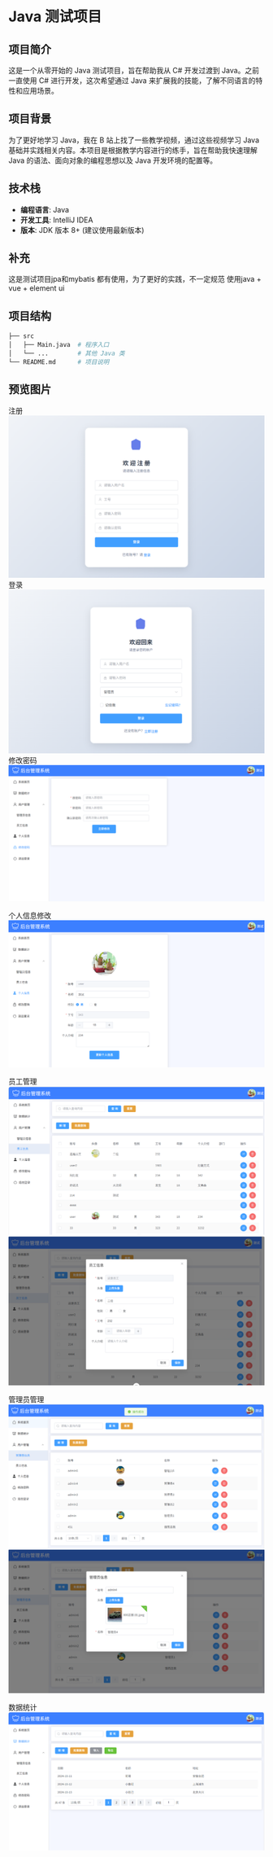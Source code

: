 # Java 测试项目

## 项目简介

这是一个从零开始的 Java 测试项目，旨在帮助我从 C# 开发过渡到 Java。之前一直使用 C# 进行开发，这次希望通过 Java 来扩展我的技能，了解不同语言的特性和应用场景。

## 项目背景

为了更好地学习 Java，我在 B 站上找了一些教学视频，通过这些视频学习 Java 基础并实践相关内容。本项目是根据教学内容进行的练手，旨在帮助我快速理解 Java 的语法、面向对象的编程思想以及 Java 开发环境的配置等。

## 技术栈

- **编程语言**: Java 
- **开发工具**: IntelliJ IDEA 
- **版本**: JDK 版本 8+ (建议使用最新版本)

## 补充
这是测试项目jpa和mybatis 都有使用，为了更好的实践，不一定规范
使用java + vue + element ui


## 项目结构

```bash
├── src
│   ├── Main.java  # 程序入口
│   └── ...        # 其他 Java 类
└── README.md      # 项目说明

```

## 预览图片
注册
![图片替代文本](https://github.com/Zain-You/Employee/blob/master/images/QQ20250930-133737.png)
登录
![图片替代文本](https://github.com/Zain-You/Employee/blob/master/images/QQ20250930-133717.png)
修改密码
![图片替代文本](https://github.com/Zain-You/Employee/blob/master/images/QQ20250930-133705.png)

个人信息修改
![图片替代文本](https://github.com/Zain-You/Employee/blob/master/images/QQ20250930-133653.png)


员工管理
![图片替代文本](https://github.com/Zain-You/Employee/blob/master/images/QQ20250930-133614.png)
![图片替代文本](https://github.com/Zain-You/Employee/blob/master/images/QQ20250930-133628.png)

管理员管理
![图片替代文本](https://github.com/Zain-You/Employee/blob/master/images/QQ20250930-133546.png)
![图片替代文本](https://github.com/Zain-You/Employee/blob/master/images/QQ20250930-133535.png)

数据统计
![图片替代文本](https://github.com/Zain-You/Employee/blob/master/images/QQ20250930-133514.png)

